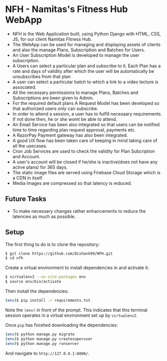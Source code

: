 # NFH - Namitas's Fitness Hub WebApp
- NFH is the Web Application built, using Python Django with HTML, CSS, JS, for our client Namitas Fitness Hub.
- The WebApp can be used for managing and displaying assets of clients and also the manage Plans, Subscription and Batches for Users.
- An User Subscription Model is developed to manage the user subscription.
- A Users can select a particular plan and subscribe to it. Each Plan has a rate and days of validity after which the user will be automatically be unsubscribes from that plan
- A user can select a particular batch to which a link to a video lecture is associated.
- All the necessary permissions to manage Plans, Batches and Subscriptions are been given to Admin.
- For the required default plans A Request Model has been developed so that authorized users only can subscribe.
- In order to attend a session, a user has to fulfill necesaary requirements. If not done then, he or she womt be able to attend.
- An Email Service has been also integrated so that users can be notified time to time regarding plan request approval, payments etc.
- A RazorPay Payment gateway has also been integrated.
- A good UX flow has been taken care of keeping in mind taking care of all the usecases.
- Cron Job Services are used to check the validity for Plan Subcription and Account.
- A user's account will be closed if he/she is inactive(does not have any active plans) for 365 days.
- The static image files are served using Firebase Cloud Storage which is a CDN in itself.
- Media Images are compressed so that latency is reduced.

## Future Tasks
- To make necessary changes rather enhancements to reduce the latencies as much as possible.

## Setup

The first thing to do is to clone the repository:

```sh
$ git clone https://github.com/Dishank99/NFH.git
$ cd nfh
```

Create a virtual environment to install dependencies in and activate it:

```sh
$ virtualenv2 --no-site-packages env
$ source env/bin/activate
```

Then install the dependencies:

```sh
(env)$ pip install -r requirements.txt
```
Note the `(env)` in front of the prompt. This indicates that this terminal
session operates in a virtual environment set up by `virtualenv2`.

Once `pip` has finished downloading the dependencies:
```sh
(env)$ python manage.py migrate
(env)$ python manage.py createsuperuser
(env)$ python manage.py runserver
```
And navigate to `http://127.0.0.1:8000/`.
